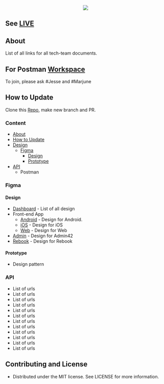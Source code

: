 <p align="center">
    <img src="https://raw.githubusercontent.com/42Race/42Documentation/master/logo.png">
</p>

## See [LIVE](https://42race.github.io/42Documentation/)

## About
List of all links for all tech-team documents.

## For Postman [Workspace](https://estore-42race.postman.co/workspaces/1993d94c-cc56-4bd3-887e-206dbcba6e4e/collections)
To join, please ask #Jesse and #Marjune

## How to Update
Clone this [Repo](git@github.com:42Race/42Documentation.git), make new branch and PR.

### Content
- [About](#about)
- [How to Update](#how-to-update)
- [Design](#figma) <!-- includes prototye, design patern, figma. etc-->
	- [Figma](#figma)
		- [Design](#design)
		- [Prototype](#Prototype)
- [API](#api)
	- Postman


### Figma
#### Design
- [Dashboard](https://www.figma.com/files/team/537161027468115773/42race) - List of all design
- Front-end App
	- [Android](https://www.figma.com/files/project/590493/Android) - Design for Android.
	- [iOS](https://www.figma.com/files/project/606691/iOS) - Design for iOS
	- [Web](https://www.figma.com/files/project/597459/Web) - Design for Web
- [Admin](https://www.figma.com/files/project/872273) - Design for Admin42
- [Rebook](https://www.figma.com/files/project/872273) - Design for Rebook

#### Prototype
- Design pattern

### API
- List of urls
- List of urls
- List of urls
- List of urls
- List of urls
- List of urls
- List of urls
- List of urls
- List of urls
- List of urls
- List of urls
- List of urls

## Contributing and License
 * Distributed under the MIT license. See LICENSE for more information.
